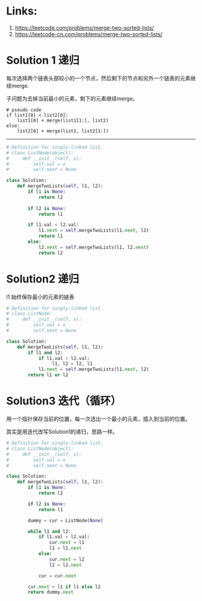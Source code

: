 # Links:
1. https://leetcode.com/problems/merge-two-sorted-lists/
2. https://leetcode-cn.com/problems/merge-two-sorted-lists/


# Solution 1 递归
每次选择两个链表头部较小的一个节点，然后剩下的节点和另外一个链表的元素继续merge.

子问题为去掉当前最小的元素，剩下的元素继续merge。
```
# pseudo code
if list1[0] < list2[0]:
    list1[0] + merge(list1[1:], list2)
else:
    list2[0] + merge(list1, list2[1:])
```
---

```python
# Definition for singly-linked list.
# class ListNode(object):
#     def __init__(self, x):
#         self.val = x
#         self.next = None

class Solution:
    def mergeTwoLists(self, l1, l2):
        if l1 is None:
            return l2
            
        if l2 is None:
            return l1

        if l1.val < l2.val:
            l1.next = self.mergeTwoLists(l1.next, l2)
            return l1
        else:
            l2.next = self.mergeTwoLists(l1, l2.next)
            return l2

```

# Solution2 递归
l1 始终保存最小的元素的链表
```python
# Definition for singly-linked list.
# class ListNode:
#     def __init__(self, x):
#         self.val = x
#         self.next = None

class Solution:
    def mergeTwoLists(self, l1, l2):
        if l1 and l2:
            if l1.val > l2.val:
                 l1, l2 = l2, l1
            l1.next = self.mergeTwoLists(l1.next, l2)
        return l1 or l2

```

# Solution3 迭代（循环）
用一个指针保存当前的位置，每一次选出一个最小的元素，插入到当前的位置。

其实是用迭代改写Solution1的递归，思路一样。
```python
# Definition for singly-linked list.
# class ListNode(object):
#     def __init__(self, x):
#         self.val = x
#         self.next = None

class Solution:
    def mergeTwoLists(self, l1, l2):
        if l1 is None:
            return l2

        if l2 is None:
            return l1

        dummy = cur = ListNode(None)

        while l1 and l2:
            if l1.val < l2.val:
                cur.next = l1
                l1 = l1.next
            else:
                cur.next = l2
                l2 = l2.next

            cur = cur.next

        cur.next = l1 if l1 else l2
        return dummy.next
```
